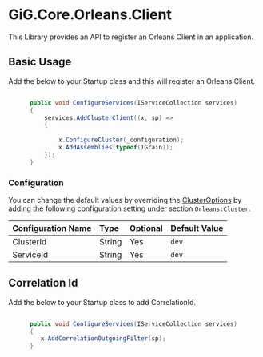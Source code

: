 # GiG.Core.Orleans.Client

This Library provides an API to register an Orleans Client in an application.


## Basic Usage

Add the below to your Startup class and this will register an Orleans Client.

```csharp

      public void ConfigureServices(IServiceCollection services)
      {
          services.AddClusterClient((x, sp) =>
          {
            
              x.ConfigureCluster(_configuration);              
              x.AddAssemblies(typeof(IGrain));
          });
      }

```


### Configuration

You can change the default values by overriding the [ClusterOptions](https://github.com/dotnet/orleans/blob/master/src/Orleans.Core/Configuration/Options/ClusterOptions.cs) by adding the following configuration setting under section `Orleans:Cluster`.

| Configuration Name | Type   | Optional | Default Value |
|:-------------------|:-------|:---------|:--------------|
| ClusterId          | String | Yes      | `dev`         |
| ServiceId          | String | Yes      | `dev`         |

## Correlation Id

Add the below to your Startup class to add CorrelationId. 
 
```csharp

      public void ConfigureServices(IServiceCollection services)
      {
         x.AddCorrelationOutgoingFilter(sp);
      }

```